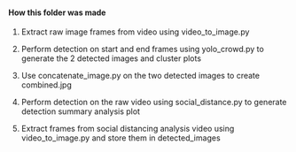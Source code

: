 #### How this folder was made

1) Extract raw image frames from video using video_to_image.py

2) Perform detection on start and end frames using yolo_crowd.py to generate the 2 detected images and cluster plots

3) Use concatenate_image.py on the two detected images to create combined.jpg

4) Perform detection on the raw video using social_distance.py to generate detection summary analysis plot

5) Extract frames from social distancing analysis video using video_to_image.py and store them in detected_images

